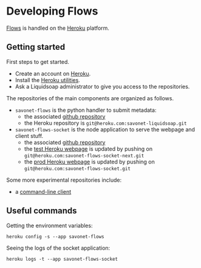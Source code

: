 # Developing Flows

[Flows](flows.html) is handled on the [Heroku](https://www.heroku.com/) platform.

## Getting started

First steps to get started.

- Create an account on [Heroku](https://www.heroku.com/).
- Install the [Heroku utilities](https://toolbelt.heroku.com/).
- Ask a Liquidsoap administrator to give you access to the repositories.

The repositories of the main components are organized as follows.

- `savonet-flows` is the python handler to submit metadata:
  - the associated [github repository](https://github.com/savonet/flows-submit)
  - the Heroku repository is `git@heroku.com:savonet-liquidsoap.git`
- `savonet-flows-socket` is the node application to serve the webpage and client stuff.
  - the associated [github repository](https://github.com/savonet/flows-push)
  - the [test Heroku webpage](http://savonet-flows-socket.herokuapp.com/) is updated by pushing on `git@heroku.com:savonet-flows-socket-next.git`
  - the [prod Heroku webpage](http://savonet-flows-socket.herokuapp.com/) is updated by pushing on `git@heroku.com:savonet-flows-socket.git`

Some more experimental repositories include:

- a [command-line client](https://github.com/savonet/flows-client)

## Useful commands

Getting the environment variables:

```
heroku config -s --app savonet-flows
```

Seeing the logs of the socket application:

```
heroku logs -t --app savonet-flows-socket
```
